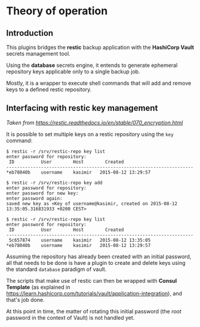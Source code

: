 # Theory of operation

## Introduction

This plugins bridges the **restic** backup application with the **HashiCorp Vault** secrets management tool.

Using the **database** secrets engine, it entends to generate ephemeral repository keys applicable only to a single backup job.

Mostly, it is a wrapper to execute shell commands that will add and remove keys to a defined restic repository.

## Interfacing with restic key management

*Taken from https://restic.readthedocs.io/en/stable/070_encryption.html*

It is possible to set multiple keys on a restic repository using the `key` command:

```
$ restic -r /srv/restic-repo key list
enter password for repository:
 ID          User        Host        Created
----------------------------------------------------------------------
*eb78040b    username    kasimir   2015-08-12 13:29:57

$ restic -r /srv/restic-repo key add
enter password for repository:
enter password for new key:
enter password again:
saved new key as <Key of username@kasimir, created on 2015-08-12 13:35:05.316831933 +0200 CEST>

$ restic -r /srv/restic-repo key list
enter password for repository:
 ID          User        Host        Created
----------------------------------------------------------------------
 5c657874    username    kasimir   2015-08-12 13:35:05
*eb78040b    username    kasimir   2015-08-12 13:29:57
```

Assuming the repository has already been created with an initial password, all that needs to be done is have a plugin to create and delete keys using the standard `database` paradigm of vault.

The scripts that make use of restic can then be wrapped with **Consul Template** (as explained in https://learn.hashicorp.com/tutorials/vault/application-integration), and that's job done.

At this point in time, the matter of rotating this initial password (the *root* password in the context of Vault) is not handled yet.